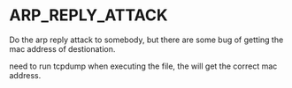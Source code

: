 ARP_REPLY_ATTACK
================

Do the arp reply attack to somebody, but there are some bug of getting the mac address of destionation.

need to run tcpdump when executing the file, the will get the correct mac address.
